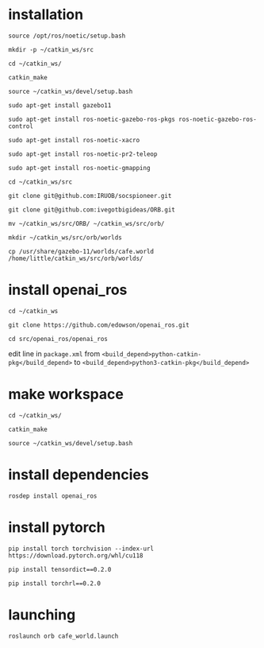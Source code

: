 # installation
```source /opt/ros/noetic/setup.bash```

```mkdir -p ~/catkin_ws/src```

```cd ~/catkin_ws/```

```catkin_make```

```source ~/catkin_ws/devel/setup.bash```

```sudo apt-get install gazebo11```

```sudo apt-get install ros-noetic-gazebo-ros-pkgs ros-noetic-gazebo-ros-control```

```sudo apt-get install ros-noetic-xacro```

```sudo apt-get install ros-noetic-pr2-teleop```

```sudo apt-get install ros-noetic-gmapping```

```cd ~/catkin_ws/src```

```git clone git@github.com:IRUOB/socspioneer.git```

```git clone git@github.com:ivegotbigideas/ORB.git```

```mv ~/catkin_ws/src/ORB/ ~/catkin_ws/src/orb/```

```mkdir ~/catkin_ws/src/orb/worlds```

```cp /usr/share/gazebo-11/worlds/cafe.world /home/little/catkin_ws/src/orb/worlds/```

# install openai_ros

```cd ~/catkin_ws```

```git clone https://github.com/edowson/openai_ros.git```

```cd src/openai_ros/openai_ros```

edit line in ```package.xml``` from ```<build_depend>python-catkin-pkg</build_depend>``` to ```<build_depend>python3-catkin-pkg</build_depend>```

# make workspace

```cd ~/catkin_ws/```

```catkin_make```

```source ~/catkin_ws/devel/setup.bash```

# install dependencies

```rosdep install openai_ros```

# install pytorch

```pip install torch torchvision --index-url https://download.pytorch.org/whl/cu118```

```pip install tensordict==0.2.0```

```pip install torchrl==0.2.0```

# launching

```roslaunch orb cafe_world.launch```

